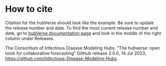 # How to cite

Citation for the hubVerse should look like the example.  Be sure to update the release number and date. To find the most current release number and date, go to [hubVerse documentation page](https://github.com/Infectious-Disease-Modeling-Hubs/hubDocs) and look in the middle of the right column under Releases.

The Consortium of Infectious Disease Modeling Hubs. “The hubverse: open tools for collaborative forecasting” GitHub release 2.0.0, 14 Jul 2023, https://github.com/Infectious-Disease-Modeling-Hubs. 


